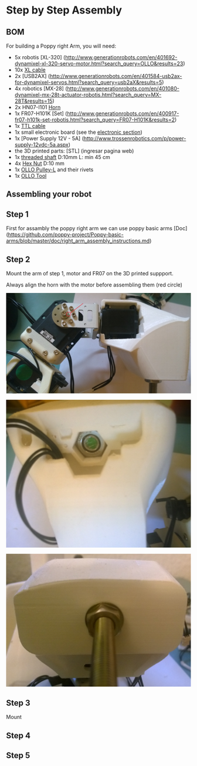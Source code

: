 # Step by Step Assembly

## BOM

For building a Poppy right Arm, you will need:

* 5x robotis [XL-320] (http://www.generationrobots.com/en/401692-dynamixel-xl-320-servo-motor.html?search_query=OLLO&results=23)
* 10x [XL cable](http://www.generationrobots.com/en/402090-3p-130-mm-cables-for-xl-servos-x5.html)
* 2x [USB2AX] (http://www.generationrobots.com/en/401584-usb2ax-for-dynamixel-servos.html?search_query=usb2aX&results=5)
* 4x robotics [MX-28] (http://www.generationrobots.com/en/401080-dynamixel-mx-28t-actuator-robotis.html?search_query=MX-28T&results=15)
* 2x HN07-I101 [Horn](http://www.generationrobots.com/en/400939-hn07-i101-horn-and-bearing-set-for-dynamixel-actuators-robotis.html)
* 1x FR07-H101K [Set] (http://www.generationrobots.com/en/400917-fr07-h101k-set-robotis.html?search_query=FR07-H101K&results=2)
* 1x [TTL cable](http://www.generationrobots.com/en/401739-3p-cable-set-bcs-3p01-for-dynamixel-servo-motors.html?search_query=mx+cable&results=336)
* 1x small electronic board (see the [electronic section](electronic.md))
* 1x [Power Supply 12V - 5A] (http://www.trossenrobotics.com/p/power-supply-12vdc-5a.aspx)
* the 3D printed parts: [STL] (ingresar pagina web)
* 1x [threaded shaft](http://www.leroymerlin.fr/v3/p/produits/tige-filetee-en-acier-zingue-long-1-m-x-diam-10-mm-e54322) D:10mm L: min 45 cm
* 4x [Hex Nut](http://www.vis-express.fr/fr/ecrous-inox-a2-hu/19735-ECROU-HEXAGONAL-M10-INOX-DACROMET-8425001057.html) D:10 mm
* 1x [OLLO Pulley-L](http://www.generationrobots.com/en/401871-ollo-pulley-l-gray-5pcs.html?search_query=OLLO&results=23) and their rivets
* 1x [OLLO Tool](http://www.generationrobots.com/en/401872-ollo-tool.html)

## Assembling your robot

## Step 1

First for assambly the poppy right arm we can use poppy basic arms [Doc] (https://github.com/poppy-project/Poppy-basic-arms/blob/master/doc/right_arm_assembly_instructions.md)

## Step 2
Mount the arm of step 1, motor and FR07 on the 3D printed suppport.

Always align the horn with the motor before assembling them (red circle)

![step2_1](img/assembly/img12.jpg)

![step2_2](img/assembly/img13.jpg)

![step2_3](img/assembly/img14.jpg)

## Step 3

Mount 

## Step 4

## Step 5
